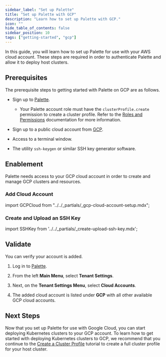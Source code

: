 ```yaml
---
sidebar_label: "Set up Palette"
title: "Set up Palette with GCP"
description: "Learn how to set up Palette with GCP."
icon: ""
hide_table_of_contents: false
sidebar_position: 10
tags: ["getting-started", "gcp"]
---
```


In this guide, you will learn how to set up Palette for use with your AWS cloud account. These steps are required in
order to authenticate Palette and allow it to deploy host clusters.

## Prerequisites

The prerequisite steps to getting started with Palette on GCP are as follows.

- Sign up to [Palette](https://www.spectrocloud.com/get-started).

  - Your Palette account role must have the `clusterProfile.create` permission to create a cluster profile. Refer to the
    [Roles and Permissions](../../user-management/palette-rbac/project-scope-roles-permissions.md#cluster-profile-admin)
    documentation for more information.

- Sign up to a public cloud account from [GCP](https://cloud.google.com/docs/get-started).

- Access to a terminal window.

- The utility `ssh-keygen` or similar SSH key generator software.

## Enablement

Palette needs access to your GCP cloud account in order to create and manage GCP clusters and resources.

### Add Cloud Account

import GCPCloud from "../../_partials/_gcp-cloud-account-setup.mdx";

<GCPCloud />

### Create and Upload an SSH Key

import SSHKey from '../../_partials/_create-upload-ssh-key.mdx';

<SSHKey />

## Validate

You can verify your account is added.

1. Log in to [Palette](https://console.spectrocloud.com).

2. From the left **Main Menu**, select **Tenant Settings**.

3. Next, on the **Tenant Settings Menu**, select **Cloud Accounts**.

4. The added cloud account is listed under **GCP** with all other available GCP cloud accounts.

## Next Steps

Now that you set up Palette for use with Google Cloud, you can start deploying Kubernetes clusters to your GCP account.
To learn how to get started with deploying Kubernetes clusters to GCP, we recommend that you continue to the
[Create a Cluster Profile](./create-cluster-profile.md) tutorial to create a full cluster profile for your host cluster.
